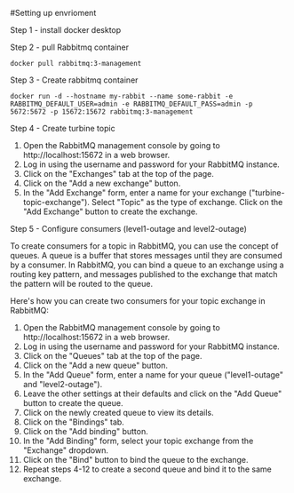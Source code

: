 #Setting up envrioment

Step 1 - install docker desktop

Step 2 - pull Rabbitmq container

```docker
docker pull rabbitmq:3-management
```

Step 3 - Create rabbitmq container

```docker
docker run -d --hostname my-rabbit --name some-rabbit -e RABBITMQ_DEFAULT_USER=admin -e RABBITMQ_DEFAULT_PASS=admin -p 5672:5672 -p 15672:15672 rabbitmq:3-management
```

Step 4 - Create turbine topic

1. Open the RabbitMQ management console by going to http://localhost:15672 in a web browser.
2. Log in using the username and password for your RabbitMQ instance.
3. Click on the "Exchanges" tab at the top of the page.
4. Click on the "Add a new exchange" button.
5. In the "Add Exchange" form, enter a name for your exchange ("turbine-topic-exchange").
   Select "Topic" as the type of exchange.
   Click on the "Add Exchange" button to create the exchange.

Step 5 - Configure consumers (level1-outage and level2-outage)

To create consumers for a topic in RabbitMQ, you can use the concept of queues. A queue is a buffer that stores messages until they are consumed by a consumer. In RabbitMQ, you can bind a queue to an exchange using a routing key pattern, and messages published to the exchange that match the pattern will be routed to the queue.

Here's how you can create two consumers for your topic exchange in RabbitMQ:

1. Open the RabbitMQ management console by going to http://localhost:15672 in a web browser.
2. Log in using the username and password for your RabbitMQ instance.
3. Click on the "Queues" tab at the top of the page.
4. Click on the "Add a new queue" button.
5. In the "Add Queue" form, enter a name for your queue ("level1-outage" and "level2-outage").
6. Leave the other settings at their defaults and click on the "Add Queue" button to create the queue.
7. Click on the newly created queue to view its details.
8. Click on the "Bindings" tab.
9. Click on the "Add binding" button.
10. In the "Add Binding" form, select your topic exchange from the "Exchange" dropdown.
11. Click on the "Bind" button to bind the queue to the exchange.
12. Repeat steps 4-12 to create a second queue and bind it to the same exchange.
